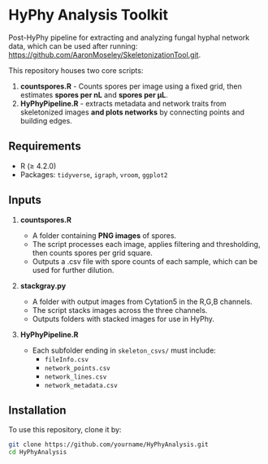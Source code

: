 # HyPhy Analysis Toolkit
Post-HyPhy pipeline for extracting and analyzing fungal hyphal network data, which can be used after running: https://github.com/AaronMoseley/SkeletonizationTool.git.

This repository houses two core scripts:
1. **countspores.R** - Counts spores per image using a fixed grid, then estimates **spores per nL** and **spores per µL**.
2. **HyPhyPipeline.R** - extracts metadata and network traits from skeletonized images **and plots networks** by connecting points and building edges.


## Requirements
- R (≥ 4.2.0)  
- Packages: `tidyverse`, `igraph`, `vroom`, `ggplot2`

## Inputs
1. **countspores.R**  
   - A folder containing **PNG images** of spores.  
   - The script processes each image, applies filtering and thresholding, then counts spores per grid square.
   - Outputs a .csv file with spore counts of each sample, which can be used for further dilution.
2. **stackgray.py**  
   - A folder with output images from Cytation5 in the R,G,B channels.
   - The script stacks images across the three channels.
   - Outputs folders with stacked images for use in HyPhy.  

3. **HyPhyPipeline.R**  
   - Each subfolder ending in `skeleton_csvs/` must include:  
     - `fileInfo.csv`  
     - `network_points.csv`  
     - `network_lines.csv`  
     - `network_metadata.csv`

       
## Installation
To use this repository, clone it by:
```bash
git clone https://github.com/yourname/HyPhyAnalysis.git
cd HyPhyAnalysis
